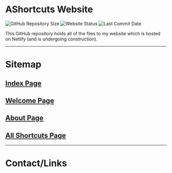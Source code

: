 # AShortcuts Website
<img src="https://img.shields.io/github/repo-size/AShortcuts/AShortcuts-Site?label=Website%20Code" alt="GitHub Repository Size"> <img src="https://img.shields.io/website?down_color=red&down_message=Offline&label=Site%20Status&up_message=Online&url=https%3A%2F%2Fashortcutst.netlify.app%2F" alt="Website Status"> <img src="https://img.shields.io/github/last-commit/AShortcuts/AShortcuts-Site?color=purple&label=Last%20Commit" alt="Last Commit Date">

This GitHub repository holds all of the files to my website which is hosted on Netlify (and is undergoing construction).
***
# Sitemap
## [Index Page](https://ashortcutst.netlify.app/)

## [Welcome Page](https://ashortcutst.netlify.app/welcome)

## [About Page](https://ashortcutst.netlify.app/about)

## [All Shortcuts Page](https://ashortcutst.netlify.app/shortcuts)

***
# Contact/Links
